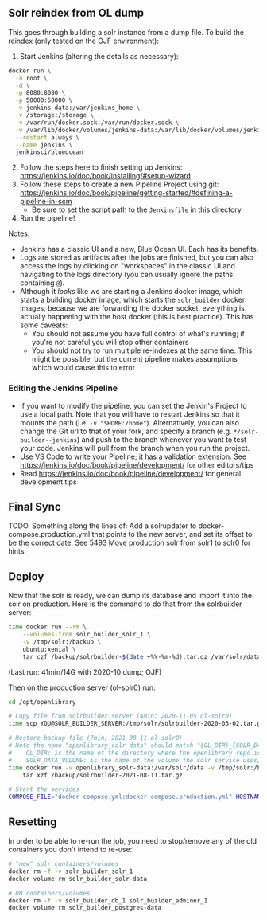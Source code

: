 ## Solr reindex from OL dump

This goes through building a solr instance from a dump file. To build the reindex (only tested on the OJF environment):

1. Start Jenkins (altering the details as necessary):
```bash
docker run \
  -u root \
  -d \
  -p 8080:8080 \
  -p 50000:50000 \
  -v jenkins-data:/var/jenkins_home \
  -v /storage:/storage \
  -v /var/run/docker.sock:/var/run/docker.sock \
  -v /var/lib/docker/volumes/jenkins-data:/var/lib/docker/volumes/jenkins-data \
  --restart always \
  --name jenkins \
  jenkinsci/blueocean
```
2. Follow the steps here to finish setting up Jenkins: https://jenkins.io/doc/book/installing/#setup-wizard
3. Follow these steps to create a new Pipeline Project using git: https://jenkins.io/doc/book/pipeline/getting-started/#defining-a-pipeline-in-scm
    - Be sure to set the script path to the `Jenkinsfile` in this directory
4. Run the pipeline!

Notes:
- Jenkins has a classic UI and a new, Blue Ocean UI. Each has its benefits.
- Logs are stored as artifacts after the jobs are finished, but you can also access the logs by clicking on "workspaces" in the classic UI and navigating to the logs directory (you can usually ignore the paths containing `@`).
- Although it _looks_ like we are starting a Jenkins docker image, which starts a building docker image, which starts the `solr_builder` docker images, because we are forwarding the docker socket, everything is actually happening with the host docker (this is best practice). This has some caveats:
    - You should not assume you have full control of what's running; if you're not careful you will stop other containers
    - You should not try to run multiple re-indexes at the same time. This might be possible, but the current pipeline makes assumptions which would cause this to error

### Editing the Jenkins Pipeline
- If you want to modify the pipeline, you can set the Jenkin's Project to use a local path. Note that you will have to restart Jenkins so that it mounts the path (i.e. `-v "$HOME:/home"`). Alternatively, you can also change the Git url to that of your fork, and specify a branch (e.g. `*/solr-builder--jenkins`) and push to the branch whenever you want to test your code. Jenkins will pull from the branch when you run the project.
- Use VS Code to write your Pipeline; it has a validation extension. See https://jenkins.io/doc/book/pipeline/development/ for other editors/tips
- Read https://jenkins.io/doc/book/pipeline/development/ for general development tips

## Final Sync

TODO. Something along the lines of: Add a solrupdater to docker-compose.production.yml that points to the new server, and set its offset to be the correct date. See [5493 Move production solr from solr1 to solr0](https://github.com/internetarchive/openlibrary/issues/5493) for hints.

## Deploy

Now that the solr is ready, we can dump its database and import it into the solr on production. Here is the command to do that from the solrbuilder server:

```sh
time docker run --rm \
    --volumes-from solr_builder_solr_1 \
    -v /tmp/solr:/backup \
    ubuntu:xenial \
    tar czf /backup/solrbuilder-$(date +%Y-%m-%d).tar.gz /var/solr/data
```

(Last run: 41min/14G with 2020-10 dump; OJF)

Then on the production server (ol-solr0) run:

```sh
cd /opt/openlibrary

# Copy file from solrbuilder server (4min; 2020-11-05 ol-solr0)
time scp YOU@SOLR_BUILDER_SERVER:/tmp/solr/solrbuilder-2020-03-02.tar.gz /tmp/solr/solrbuilder-2020-03-02.tar.gz

# Restore backup file (7min; 2021-08-11 ol-solr0)
# Note the name "openlibrary_solr-data" should match "{OL_DIR}_{SOLR_DATA_VOLUME}", where:
#    OL_DIR: is the name of the directory where the openlibrary repo is; likely openlibrary
#    SOLR_DATA_VOLUME: is the name of the volume the solr service uses; defined in docker-compose.yml
time docker run -v openlibrary_solr-data:/var/solr/data -v /tmp/solr:/backup ubuntu:xenial \
    tar xzf /backup/solrbuilder-2021-08-11.tar.gz

# Start the services
COMPOSE_FILE="docker-compose.yml:docker-compose.production.yml" HOSTNAME="$HOSTNAME"docker-compose --profile=ol-solr0 up -d
```

## Resetting

In order to be able to re-run the job, you need to stop/remove any of the old containers you don't intend to re-use:

```sh
# "new" solr containers/volumes
docker rm -f -v solr_builder_solr_1
docker volume rm solr_builder_solr-data

# DB containers/volumes
docker rm -f -v solr_builder_db_1 solr_builder_adminer_1
docker volume rm solr_builder_postgres-data
```
